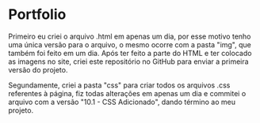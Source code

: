 # Portfolio

Primeiro eu criei o arquivo .html em apenas um dia, por esse motivo tenho uma única versão para o arquivo, o mesmo ocorre com a pasta "img",
que também foi feito em um dia. Após ter feito a parte do HTML e ter colocado as imagens no site, criei este repositório no GitHub para enviar a primeira versão do projeto.

Segundamente, criei a pasta "css" para criar todos os arquivos .css referentes à página, fiz todas alterações em apenas um dia e commitei o arquivo com a versão "10.1 - CSS Adicionado", dando término ao meu projeto.
